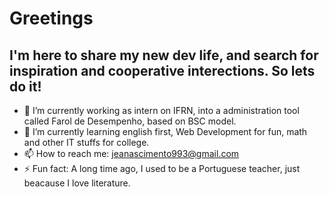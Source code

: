 # Greetings
## I'm here to share my new dev life, and search for inspiration and cooperative interections. So lets do it!  

* 🔭 I’m currently working as intern on IFRN, into a administration tool called Farol de Desempenho, based on BSC model.
* 🌱 I’m currently learning english first, Web Development for fun, math and other IT stuffs for college.
* 📫 How to reach me: jeanascimento993@gmail.com
* ⚡ Fun fact: A long time ago, I used to be a Portuguese teacher, just beacause I love literature.
